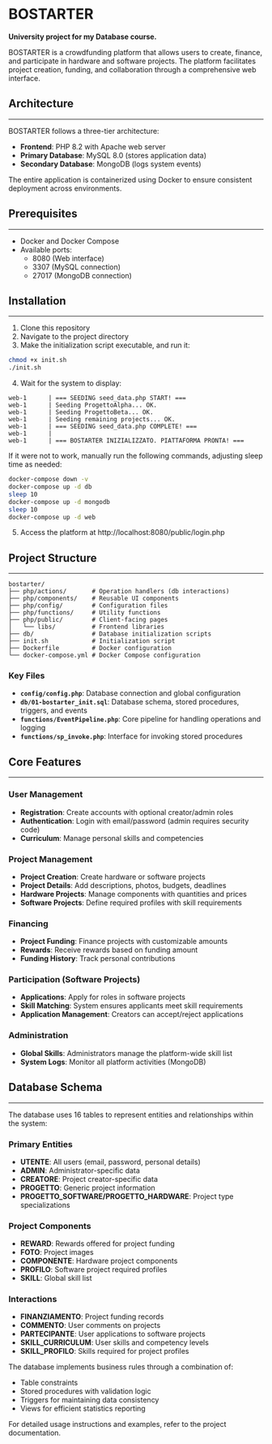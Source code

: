 # BOSTARTER

**University project for my Database course.**

BOSTARTER is a crowdfunding platform that allows users to create, finance, and participate in hardware and software projects. The platform facilitates project creation, funding, and collaboration through a comprehensive web interface.

## Architecture
---
BOSTARTER follows a three-tier architecture:

- **Frontend**: PHP 8.2 with Apache web server
- **Primary Database**: MySQL 8.0 (stores application data)
- **Secondary Database**: MongoDB (logs system events)

The entire application is containerized using Docker to ensure consistent deployment across environments.

## Prerequisites
---
- Docker and Docker Compose
- Available ports:
    - 8080 (Web interface)
    - 3307 (MySQL connection)
    - 27017 (MongoDB connection)

## Installation
---
1. Clone this repository
2. Navigate to the project directory
3. Make the initialization script executable, and run it:
```bash
chmod +x init.sh
./init.sh
```
4. Wait for the system to display:
```
web-1      | === SEEDING seed_data.php START! ===
web-1      | Seeding ProgettoAlpha... OK.
web-1      | Seeding ProgettoBeta... OK.
web-1      | Seeding remaining projects... OK.
web-1      | === SEEDING seed_data.php COMPLETE! ===
web-1      |
web-1      | === BOSTARTER INIZIALIZZATO. PIATTAFORMA PRONTA! ===
```

If it were not to work, manually run the following commands, adjusting sleep time as needed:
```bash
docker-compose down -v
docker-compose up -d db
sleep 10
docker-compose up -d mongodb
sleep 10
docker-compose up -d web
```

5. Access the platform at http://localhost:8080/public/login.php

## Project Structure
---
```
bostarter/
├── php/actions/       # Operation handlers (db interactions)
├── php/components/    # Reusable UI components
├── php/config/        # Configuration files
├── php/functions/     # Utility functions
├── php/public/        # Client-facing pages
│   └── libs/          # Frontend libraries
├── db/                # Database initialization scripts
├── init.sh            # Initialization script
├── Dockerfile         # Docker configuration
└── docker-compose.yml # Docker Compose configuration
```
### Key Files
- **`config/config.php`**: Database connection and global configuration
- **`db/01-bostarter_init.sql`**: Database schema, stored procedures, triggers, and events
- **`functions/EventPipeline.php`**: Core pipeline for handling operations and logging
- **`functions/sp_invoke.php`**: Interface for invoking stored procedures

## Core Features
---
### User Management
- **Registration**: Create accounts with optional creator/admin roles
- **Authentication**: Login with email/password (admin requires security code)
- **Curriculum**: Manage personal skills and competencies

### Project Management
- **Project Creation**: Create hardware or software projects
- **Project Details**: Add descriptions, photos, budgets, deadlines
- **Hardware Projects**: Manage components with quantities and prices
- **Software Projects**: Define required profiles with skill requirements

### Financing
- **Project Funding**: Finance projects with customizable amounts
- **Rewards**: Receive rewards based on funding amount
- **Funding History**: Track personal contributions

### Participation (Software Projects)
- **Applications**: Apply for roles in software projects
- **Skill Matching**: System ensures applicants meet skill requirements
- **Application Management**: Creators can accept/reject applications

### Administration
- **Global Skills**: Administrators manage the platform-wide skill list
- **System Logs**: Monitor all platform activities (MongoDB)

## Database Schema
---
The database uses 16 tables to represent entities and relationships within the system:

### Primary Entities
- **UTENTE**: All users (email, password, personal details)
- **ADMIN**: Administrator-specific data
- **CREATORE**: Project creator-specific data
- **PROGETTO**: Generic project information
- **PROGETTO_SOFTWARE/PROGETTO_HARDWARE**: Project type specializations

### Project Components
- **REWARD**: Rewards offered for project funding
- **FOTO**: Project images
- **COMPONENTE**: Hardware project components
- **PROFILO**: Software project required profiles
- **SKILL**: Global skill list

### Interactions
- **FINANZIAMENTO**: Project funding records
- **COMMENTO**: User comments on projects
- **PARTECIPANTE**: User applications to software projects
- **SKILL_CURRICULUM**: User skills and competency levels
- **SKILL_PROFILO**: Skills required for project profiles

The database implements business rules through a combination of:
- Table constraints
- Stored procedures with validation logic
- Triggers for maintaining data consistency
- Views for efficient statistics reporting

For detailed usage instructions and examples, refer to the project documentation.